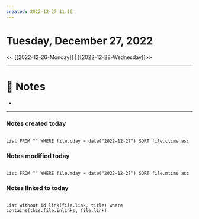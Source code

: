 ```yaml
---
created: 2022-12-27 11:16
---
```


# Tuesday, December 27, 2022

<< [[2022-12-26-Monday]] | [[2022-12-28-Wednesday]]>>

---

# 📝 Notes
- 

---

### Notes created today

```dataview

List FROM "" WHERE file.cday = date("2022-12-27") SORT file.ctime asc

```

### Notes modified today

```dataview

List FROM "" WHERE file.mday = date("2022-12-27") SORT file.mtime asc

```

### Notes linked to today

```dataview 

List without id link(file.link, title) where contains(this.file.inlinks, file.link)

```